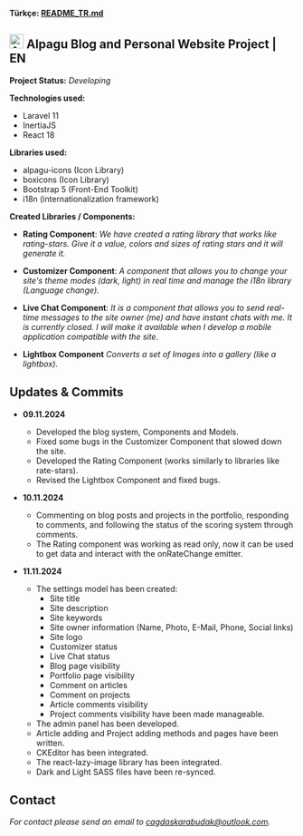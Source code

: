 **Türkçe: [README_TR.md](README_TR.md)**

## <img src="https://alpagu.net/alpagu.webp" width="25" alt="Alpagu Logo"> Alpagu Blog and Personal Website Project | EN

**Project Status:** *Developing*

**Technologies used:**
- Laravel 11
- InertiaJS
- React 18

**Libraries used:**
- alpagu-icons (Icon Library)
- boxicons (Icon Library)
- Bootstrap 5 (Front-End Toolkit)
- i18n (internationalization framework)

 **Created Libraries / Components:**
- **Rating Component**:
	*We have created a rating library that works like rating-stars. Give it a value, colors and sizes of rating stars and it will generate it.*
	
- **Customizer Component**:
	*A component that allows you to change your site's theme modes (dark, light) in real time and manage the i18n library (Language change).*
	
- **Live Chat Component**:
	*It is a component that allows you to send real-time messages to the site owner (me) and have instant chats with me. It is currently closed. I will make it available when I develop a mobile application compatible with the site.*

- **Lightbox Component**
	*Converts a set of Images into a gallery (like a lightbox).*

## Updates & Commits

- **09.11.2024**
	- Developed the blog system, Components and Models.
	- Fixed some bugs in the Customizer Component that slowed down the site.
	- Developed the Rating Component (works similarly to libraries like rate-stars).
	- Revised the Lightbox Component and fixed bugs.

- **10.11.2024**
	- Commenting on blog posts and projects in the portfolio, responding to comments, and following the status of the scoring system through comments.
	- The Rating component was working as read only, now it can be used to get data and interact with the onRateChange emitter.

- **11.11.2024**
	- The settings model has been created: 
		- Site title
		- Site description
		- Site keywords
		- Site owner information (Name, Photo, E-Mail, Phone, Social links)
		- Site logo
		- Customizer status
		- Live Chat status
		- Blog page visibility
		- Portfolio page visibility
		- Comment on articles
		- Comment on projects
		- Article comments visibility
		- Project comments visibility
		have been made manageable.
	- The admin panel has been developed.
	- Article adding and Project adding methods and pages have been written.
	- CKEditor has been integrated.
	- The react-lazy-image library has been integrated.
	- Dark and Light SASS files have been re-synced.

## Contact
*For contact please send an email to [cagdaskarabudak@outlook.com](mailto:cagdaskarabudak@outlook.com).*